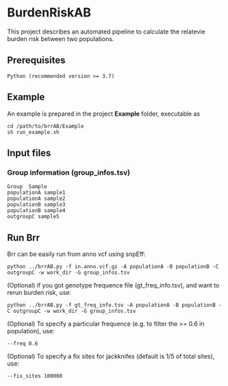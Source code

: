 # BurdenRiskAB
This project describes an automated pipeline to calculate the relatevie burden risk between two populations.

## Prerequisites
```
Python (recommended version >= 3.7)
```

## Example
An example is prepared in the project **Example** folder, executable as
```
cd /path/to/brrAB/Example
sh run_example.sh 
```

## Input files
### Group information (group_infos.tsv)
```
Group  Sample
populationA sample1
populationA sample2
populationB sample3
populationB sample4
outgroupC sample5
```

## Run Brr

Brr can be easily run from anno vcf using snpEff:
```
python ../brrAB.py -f in.anno.vcf.gz -A populationA -B populationB -C outgroupC -w work_dir -G group_infos.tsv
```
(Optional) if you got genotype frequence file (gt_freq_info.tsv), and want to rerun burden risk, use:
```
python ../brrAB.py -f gt_freq_info.tsv -A populationA -B populationB -C outgroupC -w work_dir -G group_infos.tsv
```
(Optional) To specify a particular frequence (e.g. to filter the >= 0.6 in population), use:
```
--freq 0.6
```
(Optional) To specify a fix sites for jackknifes (default is 1/5 of total sites), use:
```
--fix_sites 100000
```
